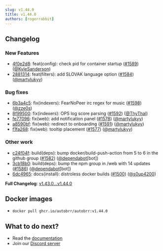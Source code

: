 ```yaml
---
slug: v1.44.0
title: v1.44.0
authors: [rogerrabbit]
---
```

## Changelog


### New Features


* [4f0e2d8](https://github.com/autobrr/autobrr/commit/4f0e2d82b31068547f165872944fcbcecd4b3d52): feat(config): check pid for container startup ([\#1589](https://github.com/autobrr/autobrr/pull/1589)) ([@KyleSanderson](https://github.com/KyleSanderson))
* [2881314](https://github.com/autobrr/autobrr/commit/2881314ad422b8048d7a4b89aa1f316e530ce6e0): feat(filters): add SLOVAK language option ([\#1584](https://github.com/autobrr/autobrr/pull/1584)) ([@martylukyy](https://github.com/martylukyy))


### Bug fixes


* [6b3a4c5](https://github.com/autobrr/autobrr/commit/6b3a4c5c63427c52720c1af61c0076cbf7b85b93): fix(indexers): FearNoPeer irc regex for music ([\#1598](https://github.com/autobrr/autobrr/pull/1598)) ([@zze0s](https://github.com/zze0s))
* [8f99500](https://github.com/autobrr/autobrr/commit/8f995006b14c595e394c1762e54693ac06c09120): fix(indexers): OPS log score parsing ([\#1592](https://github.com/autobrr/autobrr/pull/1592)) ([@ThyThal](https://github.com/ThyThal))
* [fe77096](https://github.com/autobrr/autobrr/commit/fe7709640e55f913a269d703e7795fb32561ac3a): fix(web): add notification panel ([\#1578](https://github.com/autobrr/autobrr/pull/1578)) ([@martylukyy](https://github.com/martylukyy))
* [a8590bf](https://github.com/autobrr/autobrr/commit/a8590bfdc6f902bf7dd04fcbed60be65862f6d03): fix(web): redirect to onboarding ([\#1591](https://github.com/autobrr/autobrr/pull/1591)) ([@martylukyy](https://github.com/martylukyy))
* [f1fa268](https://github.com/autobrr/autobrr/commit/f1fa2680a6417437bba7d8e627c05a1b5fafdd62): fix(web): tooltip placement ([\#1577](https://github.com/autobrr/autobrr/pull/1577)) ([@martylukyy](https://github.com/martylukyy))


### Other work


* [c24f04f](https://github.com/autobrr/autobrr/commit/c24f04f37c41a90563dc7fcb266ba3186be859c6): build(deps): bump docker/build\-push\-action from 5 to 6 in the github group ([\#1582](https://github.com/autobrr/autobrr/pull/1582)) ([@dependabot](https://github.com/dependabot)\[bot])
* [3cb18b0](https://github.com/autobrr/autobrr/commit/3cb18b013fcb38bf352ebd25b0c47527bb4c96b2): build(deps): bump the npm group in /web with 14 updates ([\#1586](https://github.com/autobrr/autobrr/pull/1586)) ([@dependabot](https://github.com/dependabot)\[bot])
* [6dc4965](https://github.com/autobrr/autobrr/commit/6dc4965f2248615f5b95b37d4507126fb001224d): docs(install): distroless docker builds ([\#1500](https://github.com/autobrr/autobrr/pull/1500)) ([@s0up4200](https://github.com/s0up4200))


**Full Changelog**: [v1\.43\.0\...v1\.44\.0](https://github.com/autobrr/autobrr/compare/v1.43.0...v1.44.0)


## Docker images


* `docker pull ghcr.io/autobrr/autobrr:v1.44.0`


## What to do next?


* Read the [documentation](https://autobrr.com)
* Join our [Discord server](https://discord.gg/WQ2eUycxyT)
